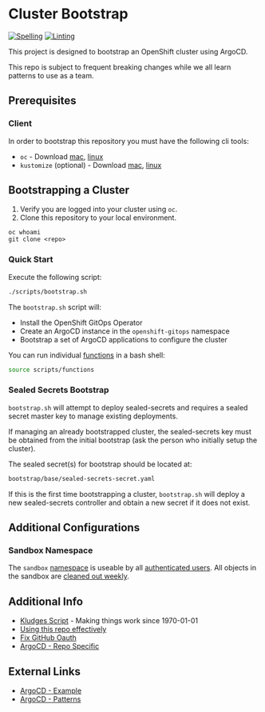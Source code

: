 # Cluster Bootstrap

[![Spelling](https://github.com/redhat-na-ssa/demo-argocd-gitops/actions/workflows/spellcheck.yaml/badge.svg)](https://github.com/redhat-na-ssa/demo-argocd-gitops/actions/workflows/spellcheck.yaml)
[![Linting](https://github.com/redhat-na-ssa/demo-argocd-gitops/actions/workflows/linting.yaml/badge.svg)](https://github.com/redhat-na-ssa/demo-argocd-gitops/actions/workflows/linting.yaml)

This project is designed to bootstrap an OpenShift cluster using ArgoCD.

This repo is subject to frequent breaking changes while we all learn patterns to use as a team.

## Prerequisites

### Client

In order to bootstrap this repository you must have the following cli tools:

- `oc` - Download [mac](https://formulae.brew.sh/formula/openshift-cli), [linux](https://mirror.openshift.com/pub/openshift-v4/clients)
- `kustomize` (optional) - Download [mac](https://formulae.brew.sh/formula/kustomize), [linux](https://github.com/kubernetes-sigs/kustomize/releases)

## Bootstrapping a Cluster

1. Verify you are logged into your cluster using `oc`.
1. Clone this repository to your local environment.

```
oc whoami
git clone <repo>
```

### Quick Start

Execute the following script:

```sh
./scripts/bootstrap.sh
```

The `bootstrap.sh` script will:

- Install the OpenShift GitOps Operator
- Create an ArgoCD instance in the `openshift-gitops` namespace
- Bootstrap a set of ArgoCD applications to configure the cluster

You can run individual [functions](scripts/functions.sh) in a bash shell:

```sh
source scripts/functions
```

### Sealed Secrets Bootstrap

`bootstrap.sh` will attempt to deploy sealed-secrets and requires a sealed secret master key to manage existing deployments.  

If managing an already bootstrapped cluster, the sealed-secrets key must be obtained from the initial bootstrap (ask the person who initially setup the cluster).

The sealed secret(s) for bootstrap should be located at:

```sh
bootstrap/base/sealed-secrets-secret.yaml
```

If this is the first time bootstrapping a cluster, `bootstrap.sh` will deploy a new sealed-secrets controller and obtain a new secret if it does not exist.

## Additional Configurations

### Sandbox Namespace

The `sandbox` [namespace](components/configs/namespaces/instance/sandbox/sandbox-namespace.yaml) is useable by all [authenticated users](components/configs/namespaces/instance/sandbox/sandbox-edit-rolebinding.yaml). All objects in the sandbox are [cleaned out weekly](components/configs/simple/sandbox-cleanup/sandbox-cleanup-cj.yml).

## Additional Info

- [Kludges Script](scripts/wip/kludges.sh) - Making things work since 1970-01-01
- [Using this repo effectively](docs/APPS.md)
- [Fix GitHub Oauth](docs/IDM.md)
- [ArgoCD - Repo Specific](docs/ARGOCD.md)

## External Links

- [ArgoCD - Example](https://github.com/gnunn-gitops/cluster-config)
- [ArgoCD - Patterns](https://github.com/gnunn-gitops/standards)
